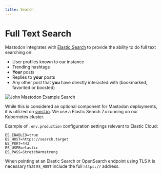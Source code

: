 ```yaml
---
title: Search
---
```


# Full Text Search

Mastodon integrates with [Elastic Search](https://www.elastic.co/elasticsearch/) to provide the ability to do full text searching on:

- User profiles known to our instance
- Trending hashtags
- **Your** posts
- Replies to **your** posts
- Any other post that **you** have directly interacted with (bookmarked, favorited or boosted)

![John Mastodon Example Search](https://cdn.vmst.io/docs/john-mastodon.jpg)

While this is considered an optional component for Mastodon deployments, it is utilized on [vmst.io](https://vmst.io).
We use a Elastic Search 7.x running on our Kubernetes cluster.

Example of `.env.production` configuration settings relevant to Elastic Cloud:

```text
ES_ENABLED=true
ES_HOST=https://search.target
ES_PORT=443
ES_USER=elastic
ES_PASS=StretchArmstrong
```

When pointing at an Elastic Search or OpenSearch endpoint using TLS it is necessary that `ES_HOST` include the full `https://` address.
